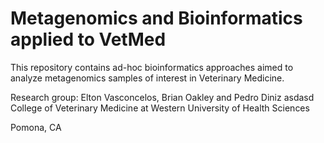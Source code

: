 # Metagenomics and Bioinformatics applied to VetMed
This repository contains ad-hoc bioinformatics approaches aimed to analyze metagenomics samples of interest in Veterinary Medicine.

Research group: Elton Vasconcelos, Brian Oakley and Pedro Diniz
asdasd
College of Veterinary Medicine at Western University of Health Sciences

Pomona, CA
